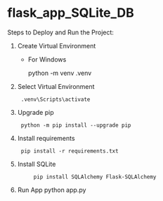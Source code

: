 # flask_app_SQLite_DB

Steps to Deploy and Run the Project:
1. Create Virtual Environment
	- For Windows
		
		python -m venv .venv
2. Select Virtual Environment

		.venv\Scripts\activate
    
3. Upgrade pip

		python -m pip install --upgrade pip
4. Install requirements

		pip install -r requirements.txt
	
5. Install SQLite

    		pip install SQLAlchemy Flask-SQLAlchemy
 
6. Run App
    python app.py
